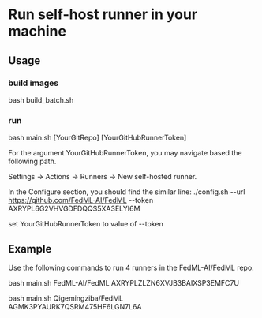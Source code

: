 # Run self-host runner in your machine

## Usage

### build images
bash build_batch.sh

### run
bash main.sh [YourGitRepo] [YourGitHubRunnerToken]

For the argument YourGitHubRunnerToken, you may navigate based the following path.

Settings -> Actions -> Runners -> New self-hosted runner. 

In the Configure section, you should find the similar line:
./config.sh --url https://github.com/FedML-AI/FedML --token AXRYPL6G2VHVGDFDQQS5XA3ELYI6M

set YourGitHubRunnerToken to value of --token

## Example
Use the following commands to run 4 runners in the FedML-AI/FedML repo:

bash main.sh FedML-AI/FedML AXRYPLZLZN6XVJB3BAIXSP3EMFC7U

bash main.sh Qigemingziba/FedML AGMK3PYAURK7QSRM475HF6LGN7L6A
